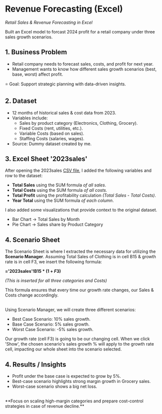 # Revenue Forecasting (Excel)

*Retail Sales & Revenue Forecasting in Excel*

Built an Excel model to forcast 2024 profit for a retail company under three sales growth scenarios. 
<br>

## 1. Business Problem
- Retail company needs to forecast sales, costs, and profit for next year.
- Management wants to know how different sales growth scenarios (best, base, worst) affect profit.

⭐️ Goal: Support strategic planning with data-driven insights.

## 2. Dataset
- 12 months of historical sales & cost data from 2023.
- Variables include:
    - Sales by product category (Electronics, Clothing, Grocery).
    - Fixed Costs (rent, utilities, etc.).
    - Variable Costs (based on sales).
    - Staffing Costs (salaries, wages).
- Source: Dummy dataset created by me.

## 3. Excel Sheet '2023sales'
After opening the 2023sales [CSV file](2023sales.csv), I added the following variables and row to the dataset:
- **Total Sales** using the SUM formula *of all sales*.
- **Total Costs** using the SUM formula *of all costs*.
- **Total Profit** using the profitability calculation *(Total Sales - Total Costs)*.
- **Year Total** using the SUM formula *of each column*.

I also added some visualizations that provide context to the original dataset.
- Bar Chart -> Total Sales by Month
- Pie Chart -> Sales share by Product Category

## 4. Scenario Sheet
The Scenario Sheet is where I extracted the necessary data for utilizing the **Scenario Manager**.
Assuming Total Sales of Clothing is in cell B15 & growth rate is in cell F3, we insert the following formula:

**='2023sales'!B15 * (1 + $F$3)**

*(This is inserted for all three categories and Costs)*

This formula ensures that every time our growth rate changes, our Sales & Costs change accordingly.

<br>
Using Scenario Manager, we will create three different scenarios:

- Best Case Scenario: 10% sales growth.
- Base Case Scenario: 5% sales growth.
- Worst Case Scenario: -5% sales growth.

Our growth rate (cell F3) is going to be our changing cell. When we click 'Show', the chosen scenario's sales growth % will apply to the growth rate cell, impacting our whole sheet into the scenario selected.


 
## 4. Results / Insights
-  Profit under the base case is expected to grow by 5%.
-  Best-case scenario highlights strong margin growth in Grocery sales.
-  Worst-case scenario shows a big net loss.
<br>
**Focus on scaling high-margin categories and prepare cost-control strategies in case of revenue decline.**
